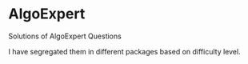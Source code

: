 # AlgoExpert
Solutions of AlgoExpert Questions

I have segregated them in different packages based on difficulty level.

